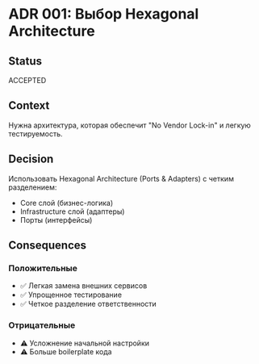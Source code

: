 # ADR 001: Выбор Hexagonal Architecture

## Status
ACCEPTED

## Context
Нужна архитектура, которая обеспечит "No Vendor Lock-in" и легкую тестируемость.

## Decision
Использовать Hexagonal Architecture (Ports & Adapters) с четким разделением:
- Core слой (бизнес-логика)
- Infrastructure слой (адаптеры)
- Порты (интерфейсы)

## Consequences
### Положительные
- ✅ Легкая замена внешних сервисов
- ✅ Упрощенное тестирование
- ✅ Четкое разделение ответственности

### Отрицательные  
- ⚠️ Усложнение начальной настройки
- ⚠️ Больше boilerplate кода